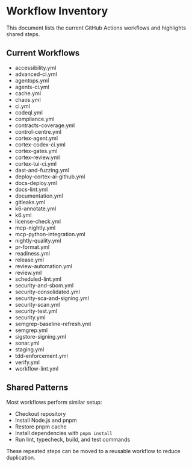 # Workflow Inventory

This document lists the current GitHub Actions workflows and highlights shared steps.

## Current Workflows

- accessibility.yml
- advanced-ci.yml
- agentops.yml
- agents-ci.yml
- cache.yml
- chaos.yml
- ci.yml
- codeql.yml
- compliance.yml
- contracts-coverage.yml
- control-centre.yml
- cortex-agent.yml
- cortex-codex-ci.yml
- cortex-gates.yml
- cortex-review.yml
- cortex-tui-ci.yml
- dast-and-fuzzing.yml
- deploy-cortex-ai-github.yml
- docs-deploy.yml
- docs-lint.yml
- documentation.yml
- gitleaks.yml
- k6-annotate.yml
- k6.yml
- license-check.yml
- mcp-nightly.yml
- mcp-python-integration.yml
- nightly-quality.yml
- pr-format.yml
- readiness.yml
- release.yml
- review-automation.yml
- review.yml
- scheduled-lint.yml
- security-and-sbom.yml
- security-consolidated.yml
- security-sca-and-signing.yml
- security-scan.yml
- security-test.yml
- security.yml
- semgrep-baseline-refresh.yml
- semgrep.yml
- sigstore-signing.yml
- sonar.yml
- staging.yml
- tdd-enforcement.yml
- verify.yml
- workflow-lint.yml

## Shared Patterns

Most workflows perform similar setup:

- Checkout repository
- Install Node.js and pnpm
- Restore pnpm cache
- Install dependencies with `pnpm install`
- Run lint, typecheck, build, and test commands

These repeated steps can be moved to a reusable workflow to reduce duplication.
